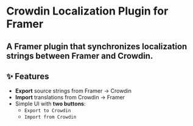 # Crowdin Localization Plugin for Framer

A Framer plugin that synchronizes localization strings between **Framer** and **Crowdin**.
---

## ✨ Features
- **Export** source strings from Framer → Crowdin
- **Import** translations from Crowdin → Framer
- Simple UI with **two buttons**:
    - `Export to Crowdin`
    - `Import from Crowdin`


